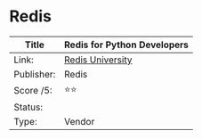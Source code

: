 # Redis

Title | Redis for Python Developers
------|-------------
Link: | [Redis University](https://university.redis.com/)
Publisher: | Redis
Score /5: | ⭐️⭐️
Status:|  
Type: | Vendor